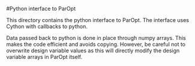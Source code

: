 #Python interface to ParOpt

This directory contains the python interface to ParOpt. The interface uses Cython with callbacks to python. 

Data passed back to python is done in place through numpy arrays. This makes the code efficient and avoids copying. However, be careful not to overwrite design variable values as this will directly modify the design variable arrays in ParOpt itself.